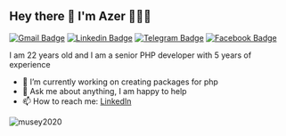 ## Hey there 👋 I'm Azer 👨🏻‍💻

[![Gmail Badge](https://img.shields.io/badge/-Gmail-c14438?style=flat&logo=Gmail&logoColor=white)](mailto:musey2030@gmail.com "Connect via Email")
[![Linkedin Badge](https://img.shields.io/badge/-LinkedIn?style=flat&logo=Linkedin&logoColor=white)](https://www.linkedin.com/in/kamil-huseynov-8b2682201?locale=en_US "Connect on LinkedIn")
[![Telegram Badge](https://img.shields.io/badge/-@HUSEYNOVK?style=flat&logo=Telegram&logoColor=white)](https://t.me/HUSEYNOVK "Contact on Telegram")
[![Facebook Badge](https://img.shields.io/badge/-Facebook-0078FF?style=flat&logo=Facebook&logoColor=white)](https://www.facebook.com/kamil.huseynov.10004 "Connect on Facebook")


I am 22 years old and I am a senior PHP developer with 5 years of experience

- 🔭 I’m currently working on creating packages for php
- 💬 Ask me about anything, I am happy to help
- 📫 How to reach me: [LinkedIn](https://www.linkedin.com/in/kamil-huseynov-8b2682201)



<img src="https://github-readme-stats.vercel.app/api?username=musey2020&show_icons=true&theme=gotham" alt="musey2020" />
